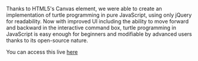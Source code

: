 Thanks to HTML5's Canvas element, we were able to create an implementation of turtle programming in pure JavaScript, using only jQuery for readability.
Now with improved UI including the ability to move forward and backward in the interactive command box, turtle programming in JavaScript is easy enough for beginners and modifiable by advanced users thanks to its open-source nature.

You can access this live [here](https://uint2048.github.io/purejsturtle/turtle.html)

